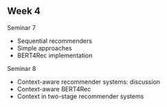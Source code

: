 Week 4
------
Seminar 7
- Sequential recommenders
- Simple approaches
- BERT4Rec implementation

Seminar 8
- Context-aware recommender systems: discussion
- Context-aware BERT4Rec
- Context in two-stage recommender systems
